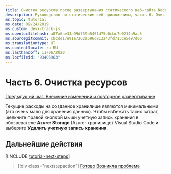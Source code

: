 ```yaml
---
title: Очистка ресурсов после развертывания статического веб-сайта Node.js в Azure
description: Руководство по статическим веб-приложениям, часть 6. Очистка ресурсов
ms.topic: tutorial
ms.date: 09/24/2019
ms.custom: devx-track-js
ms.openlocfilehash: a07a6ae33a99d759a5451d75b0cbc7e0214a9ac5
ms.sourcegitcommit: cbcde17e91e7262a596d813243fd713ce5e97d06
ms.translationtype: HT
ms.contentlocale: ru-RU
ms.lasthandoff: 11/06/2020
ms.locfileid: "93405963"
---
```

# <a name="part-6-clean-up-resources"></a>Часть 6. Очистка ресурсов

[Предыдущий шаг. Внесение изменений и повторное развертывание](tutorial-vscode-static-website-node-05.md)

Текущие расходы на созданное хранилище являются минимальными (это очень мало для хранения данных). Чтобы избежать таких затрат, щелкните правой кнопкой мыши учетную запись хранения в обозревателе **Azure: Storage** (Azure: хранилище) Visual Studio Code и выберите **Удалить учетную запись хранения**.

## <a name="next-steps"></a>Дальнейшие действия

[!INCLUDE [tutorial-next-steps](includes/tutorial-next-steps.md)]

> [!div class="nextstepaction"]
> [Готово](./how-to/create-static-site.md) [Возникла проблема](https://www.research.net/r/PWZWZ52?tutorial=node-deployment-staticwebsite&step=clean-up-resources)